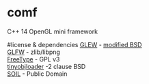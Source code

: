 # comf
C++ 14 OpenGL mini framework

#license & dependencies
[GLEW](https://github.com/nigels-com/glew) - [modified BSD](http://glew.sourceforge.net/glew.tx)  
[GLFW](http://www.glfw.org/license.html) - zlib/libpng  
[FreeType](https://www.freetype.org/license.html) - GPL v3  
[tinyobjloader](https://syoyo.github.io/tinyobjloader/) -2  clause BSD  
[SOIL](http://www.lonesock.net/soil.html) - Public Domain  
